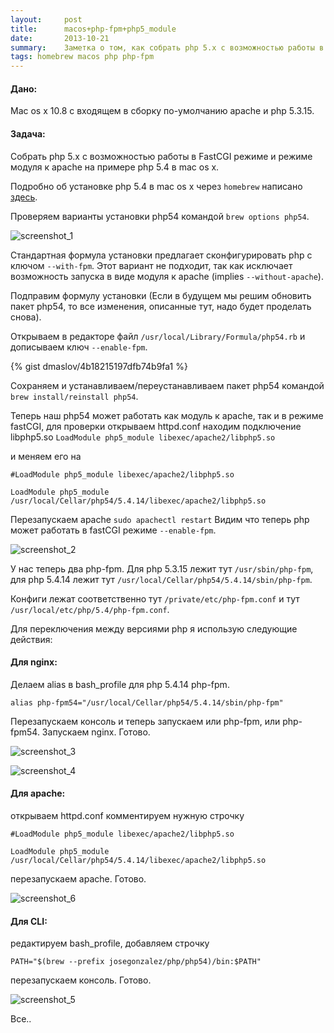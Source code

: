 ```yaml
---
layout:     post
title:      macos+php-fpm+php5_module
date:       2013-10-21
summary:    Заметка о том, как собрать php 5.x с возможностью работы в FastCGI режиме и режиме модуля к apache на примере php 5.4 в mac os x.
tags: homebrew macos php php-fpm
---
```



#### Дано:

Mac os x 10.8 с входящем в сборку по-умолчанию apache и php 5.3.15.

#### Задача:

Собрать php 5.x с возможностью работы в FastCGI режиме и режиме модуля к apache на примере php 5.4 в mac os x.


Подробно об установке php 5.4 в mac os x через ```homebrew``` написано [здесь](https://github.com/josegonzalez/homebrew-php).

Проверяем варианты установки php54 командой ```brew options php54```.

![screenshot_1](http://i.imgur.com/7jItDKd.png)

Стандартная формула установки предлагает сконфигурировать php с ключом ```--with-fpm```. Этот вариант не подходит, так как исключает возможность запуска в виде модуля к apache (implies ```--without-apache```).

Подправим формулу установки (Если в будущем мы решим обновить пакет php54, то все изменения, описанные тут, надо будет проделать снова).

Открываем в редакторе файл ```/usr/local/Library/Formula/php54.rb``` и дописываем ключ ```--enable-fpm```.

{% gist dmaslov/4b18215197dfb74b9fa1 %}

Сохраняем и устанавливаем/переустанавливаем пакет php54 командой ```brew install/reinstall php54```.

Теперь наш php54 может работать как модуль к apache, так и в режиме fastCGI, для проверки открываем httpd.conf находим подключение libphp5.so
```LoadModule php5_module libexec/apache2/libphp5.so```

и меняем его на

```#LoadModule php5_module libexec/apache2/libphp5.so```

```LoadModule php5_module /usr/local/Cellar/php54/5.4.14/libexec/apache2/libphp5.so```

Перезапускаем apache ```sudo apachectl restart```
Видим что теперь php может работать в fastCGI режиме ```--enable-fpm```.

![screenshot_2](http://i.imgur.com/FNUNPwY.png)

У нас теперь два php-fpm. Для php 5.3.15 лежит тут ```/usr/sbin/php-fpm```, для php 5.4.14 лежит тут ```/usr/local/Cellar/php54/5.4.14/sbin/php-fpm```.

Конфиги лежат соответственно тут ```/private/etc/php-fpm.conf``` и тут ```/usr/local/etc/php/5.4/php-fpm.conf```.

Для переключения между версиями php я использую следующие действия:

#### Для nginx:

Делаем alias в bash_profile для php 5.4.14 php-fpm.

```alias php-fpm54="/usr/local/Cellar/php54/5.4.14/sbin/php-fpm"```

Перезапускаем консоль и теперь запускаем или php-fpm, или php-fpm54. Запускаем nginx. Готово.

![screenshot_3](http://i.imgur.com/DTnHOsP.png)

![screenshot_4](http://i.imgur.com/6jjlEY3.png)

#### Для apache:

открываем httpd.conf комментируем нужную строчку

```#LoadModule php5_module libexec/apache2/libphp5.so```

```LoadModule php5_module /usr/local/Cellar/php54/5.4.14/libexec/apache2/libphp5.so```

перезапускаем apache. Готово.

![screenshot_6](http://i.imgur.com/41CoXst.png)

#### Для CLI:

редактируем bash_profile, добавляем строчку

```PATH="$(brew --prefix josegonzalez/php/php54)/bin:$PATH"```

перезапускаем консоль. Готово.

![screenshot_5](http://i.imgur.com/1PAGr2Z.png)

Все..
